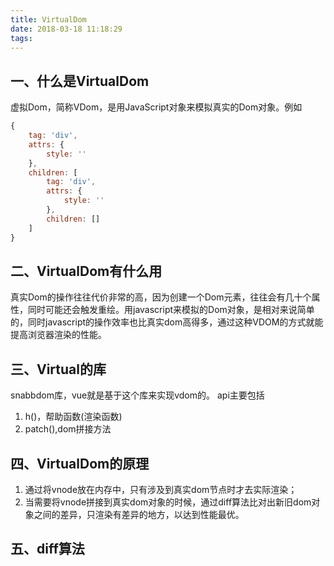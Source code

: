 ```yaml
---
title: VirtualDom
date: 2018-03-18 11:18:29
tags:
---
```

## 一、什么是VirtualDom
虚拟Dom，简称VDom，是用JavaScript对象来模拟真实的Dom对象。例如
```javascript
{
    tag: 'div',
    attrs: {
        style: ''
    },
    children: [
        tag: 'div',
        attrs: {
            style: ''
        },
        children: []
    ]
}
```
## 二、VirtualDom有什么用
真实Dom的操作往往代价非常的高，因为创建一个Dom元素，往往会有几十个属性，同时可能还会触发重绘。用javascript来模拟的Dom对象，是相对来说简单的，同时javascript的操作效率也比真实dom高得多，通过这种VDOM的方式就能提高浏览器渲染的性能。

## 三、Virtual的库
snabbdom库，vue就是基于这个库来实现vdom的。
api主要包括
1. h()，帮助函数(渲染函数)
2. patch(),dom拼接方法

## 四、VirtualDom的原理
1. 通过将vnode放在内存中，只有涉及到真实dom节点时才去实际渲染；
2. 当需要将vnode拼接到真实dom对象的时候，通过diff算法比对出新旧dom对象之间的差异，只渲染有差异的地方，以达到性能最优。

## 五、diff算法

